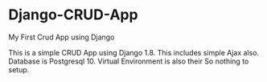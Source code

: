 # Django-CRUD-App
My First Crud App using Django

This is a simple CRUD App using Django 1.8.
This includes simple Ajax also.
Database is Postgresql 10.
Virtual Environment is also their So nothing to setup.
